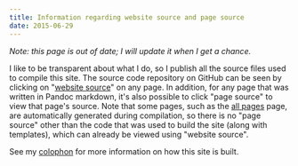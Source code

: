 ```yaml
---
title: Information regarding website source and page source
date: 2015-06-29
---
```


*Note: this page is out of date; I will update it when I get a chance.*

I like to be transparent about what I do, so I publish all the source
files used to compile this site. The source code repository on GitHub
can be seen by clicking on "[website source]" on any page.  In addition,
for any page that was written in Pandoc markdown, it's also possible to
click "page source" to view that page's source.  Note that some pages,
such as the [all pages]() page, are automatically generated during
compilation, so there is no "page source" other than the code that was
used to build the site (along with templates), which can already be
viewed using "website source".

[website source]: https://github.com/riceissa/issarice.com

See my [colophon]() for more information on how this site is built.
